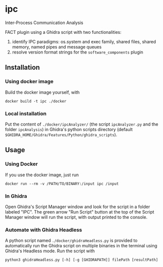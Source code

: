 # ipc
Inter-Process Communication Analysis

FACT plugin using a Ghidra script with two functionalities:
1. identify IPC paradigms: os.system and exec family, shared files, shared memory, named pipes and message queues
2. resolve version format strings for the `software_components` plugin

## Installation
### Using docker image
Build the docker image yourself, with 
```shell
docker build -t ipc ./docker
```

### Local installation
Put the content of `./docker/ipcAnalyzer/` (the script `ipcAnalyzer.py` and the
folder `ipcAnalysis`) in Ghidra's python scripts directory 
(default `$GHIDRA_HOME/Ghidra/Features/Python/ghidra_scripts`).

## Usage
### Using Docker
If you use the docker image, just run
```shell
docker run --rm -v /PATH/TO/BINARY:/input ipc /input
```

### In Ghidra
Open Ghidra's Script Manager window and look for the script in a folder labeled "IPC".
The green arrow "Run Script" button at the top of the Script Manager window will run the script, with output printed to the console.

### Automate with Ghidra Headless
A python script named `./docker/ghidraHeadless.py` is provided to automatically run the Ghidra script on multiple binaries in the terminal using Ghidra's Headless mode.
Run the script with 
```shell
python3 ghidraHeadless.py [-h] [-g [GHIDRAPATH]] filePath [resultPath]
```
